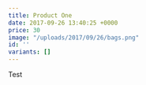 ```yaml
---
title: Product One
date: 2017-09-26 13:40:25 +0000
price: 30
image: "/uploads/2017/09/26/bags.png"
id: ''
variants: []
---
```



Test
